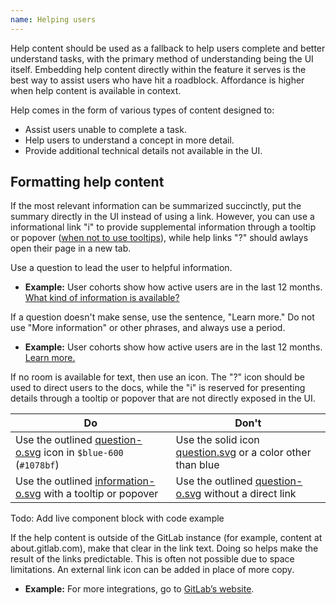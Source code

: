 ```yaml
---
name: Helping users
---
```


Help content should be used as a fallback to help users complete and better understand tasks, with the primary method of understanding being the UI itself. Embedding help content directly within the feature it serves is the best way to assist users who have hit a roadblock. Affordance is higher when help content is available in context.

Help comes in the form of various types of content designed to:

- Assist users unable to complete a task.
- Help users to understand a concept in more detail.
- Provide additional technical details not available in the UI.

## Formatting help content

If the most relevant information can be summarized succinctly, put the summary directly in the UI instead of using a link. However, you can use a informational link "i" to provide supplemental information through a tooltip or popover ([when not to use tooltips](https://design.gitlab.com/components/tooltip#when-not-to-use-tooltips)), while help links "?" should awlays open their page in a new tab.

Use a question to lead the user to helpful information.

- **Example:** User cohorts show how active users are in the last 12 months. [What kind of information is available?](#)

If a question doesn't make sense, use the sentence, "Learn more." Do not use "More information" or other phrases, and always use a period.

- **Example:** User cohorts show how active users are in the last 12 months. [Learn more.](#)

If no room is available for text, then use an icon. The "?" icon should be used to direct users to the docs, while the "i" is reserved for presenting details through a tooltip or popover that are not directly exposed in the UI.


| Do | Don't |
| - | - |
| <div class="app-styles"><gl-icon name="question-o" class="gl-text-blue-600" /></div>Use the outlined [question-o.svg](http://gitlab-org.gitlab.io/gitlab-svgs/?q=~question-o) icon in `$blue-600` (`#1078bf`) | <div class="app-styles"><gl-icon name="question" /></div>Use the solid icon [question.svg](http://gitlab-org.gitlab.io/gitlab-svgs/?q=~question) or a color other than blue |
| <div class="app-styles"><gl-icon name="information-o" class="gl-text-blue-600" /></div>Use the outlined [information-o.svg](http://gitlab-org.gitlab.io/gitlab-svgs/?q=~information-o) with a tooltip or popover | <div class="app-styles"><gl-icon name="question-o" class="gl-text-blue-600" /></div>Use the outlined [question-o.svg](http://gitlab-org.gitlab.io/gitlab-svgs/?q=~question-o) without a direct link |

Todo: Add live component block with code example

If the help content is outside of the GitLab instance (for example, content at about.gitlab.com), make that clear in the link text. Doing so helps make the result of the links predictable. This is often not possible due to space limitations. An external link icon can be added in place of more copy.

- **Example:** For more integrations, go to [GitLab’s website](#).
